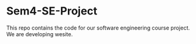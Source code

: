 # Sem4-SE-Project
This repo contains the code for our software engineering course project.
We are developing wesite.
